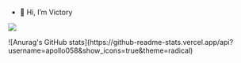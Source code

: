 - 👋 Hi, I’m Victory
<p><img src="https://img.shields.io/badge/Django-F7DF1E?style=flat-square&logo=Django&logoColor=black"/></a></p>
<!---
apollo058/apollo058 is a ✨ special ✨ repository because its `README.md` (this file) appears on your GitHub profile.
You can click the Preview link to take a look at your changes.
--->
![Anurag's GitHub stats](https://github-readme-stats.vercel.app/api?username=apollo058&show_icons=true&theme=radical)
